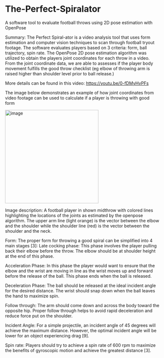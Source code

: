 # The-Perfect-Spiralator
A software tool to evaluate football throws using 2D pose estimation with OpenPose

Summary: The Perfect Spiral-ator is a video analysis tool that uses form estimation and computer vision techniques to scan through football tryout footage. The software evaluates players based on 3 criteria: form, ball trajectory, spin rate. The OpenPose 2D pose estimation algorithm was utilized to obtain the players joint coordinates for each throw in a video. From the joint coordinate data, we are able to assesses if the player body movement fulfills the good throw checklist (eg elbow of throwing arm is raised higher than shoulder level prior to ball release.)

More details can be found in this video: https://youtu.be/0-fDMyHvPFs

The image below demonstrates an example of how joint coordinates from video footage can be used to calculate if a player is throwing with good form

<img width="305" alt="image" src="https://user-images.githubusercontent.com/41973371/213006958-7c0c0286-17c3-4ccd-a027-be0d95123bc0.png">

Image description: A football player in shown midthrow with colored lines highlighting the locations of the joints as estimated by the openpose algorithm. The upper arm line (light orange) is the vector between the elbow and the shoulder while the shoulder line (red) is the vector between the shoulder and the neck. 

Form: The proper form for throwing a good spiral can be simplified into 4 main stages [3]: Late cocking phase: This phase involves the player pulling back their elbow before the throw. The elbow should be at shoulder height at the end of this phase.

Acceleration Phase: In this phase the player would want to ensure that the elbow and the wrist are moving in line as the wrist moves up and forward before the release of the ball. This phase ends when the ball is released.

Deceleration Phase: The ball should be released at the ideal incident angle for the desired distance. The wrist should snap down when the ball leaves the hand to maximize spin.

Follow through: The arm should come down and across the body toward the opposite hip. Proper follow through helps to avoid rapid deceleration and reduce force put on the shoulder.

Incident Angle: For a simple projectile, an incident angle of 45 degrees will achieve the maximum distance. However, the optimal incident angle will be lower for an object experiencing drag [9].

Spin rate: Players should try to achieve a spin rate of 600 rpm to maximize the benefits of gyroscopic motion and achieve the greatest distance [3].

